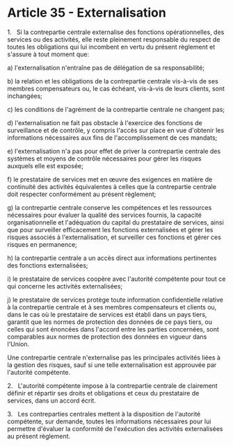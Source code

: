 # Article 35 - Externalisation


1.   Si la contrepartie centrale externalise des fonctions opérationnelles, des services ou des activités, elle reste pleinement responsable du respect de toutes les obligations qui lui incombent en vertu du présent règlement et s'assure à tout moment que:

a) l'externalisation n'entraîne pas de délégation de sa responsabilité;

b) la relation et les obligations de la contrepartie centrale vis-à-vis de ses membres compensateurs ou, le cas échéant, vis-à-vis de leurs clients, sont inchangées;

c) les conditions de l'agrément de la contrepartie centrale ne changent pas;

d) l'externalisation ne fait pas obstacle à l'exercice des fonctions de surveillance et de contrôle, y compris l'accès sur place en vue d'obtenir les informations nécessaires aux fins de l'accomplissement de ces mandats;

e) l'externalisation n'a pas pour effet de priver la contrepartie centrale des systèmes et moyens de contrôle nécessaires pour gérer les risques auxquels elle est exposée;

f) le prestataire de services met en œuvre des exigences en matière de continuité des activités équivalentes à celles que la contrepartie centrale doit respecter conformément au présent règlement;

g) la contrepartie centrale conserve les compétences et les ressources nécessaires pour évaluer la qualité des services fournis, la capacité organisationnelle et l'adéquation du capital du prestataire de services, ainsi que pour surveiller efficacement les fonctions externalisées et gérer les risques associés à l'externalisation, et surveiller ces fonctions et gérer ces risques en permanence;

h) la contrepartie centrale a un accès direct aux informations pertinentes des fonctions externalisées;

i) le prestataire de services coopère avec l'autorité compétente pour tout ce qui concerne les activités externalisées;

j) le prestataire de services protège toute information confidentielle relative à la contrepartie centrale et à ses membres compensateurs et clients ou, dans le cas où le prestataire de services est établi dans un pays tiers, garantit que les normes de protection des données de ce pays tiers, ou celles qui sont énoncées dans l'accord entre les parties concernées, sont comparables aux normes de protection des données en vigueur dans l'Union.

Une contrepartie centrale n'externalise pas les principales activités liées à la gestion des risques, sauf si une telle externalisation est approuvée par l'autorité compétente.

2.   L'autorité compétente impose à la contrepartie centrale de clairement définir et répartir ses droits et obligations et ceux du prestataire de services, dans un accord écrit.

3.   Les contreparties centrales mettent à la disposition de l'autorité compétente, sur demande, toutes les informations nécessaires pour lui permettre d'évaluer la conformité de l'exécution des activités externalisées au présent règlement.

